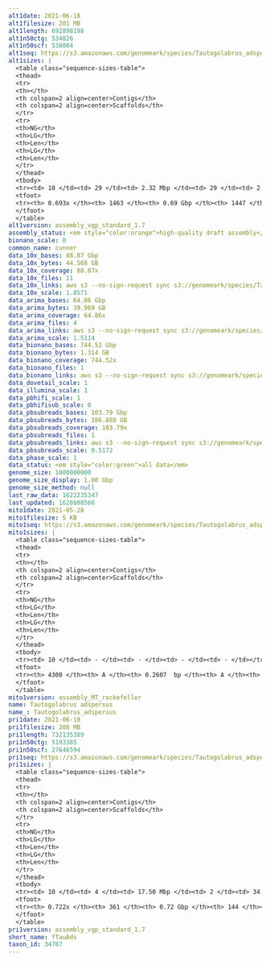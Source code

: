 ```yaml
---
alt1date: 2021-06-18
alt1filesize: 201 MB
alt1length: 692898198
alt1n50ctg: 534826
alt1n50scf: 538004
alt1seq: https://s3.amazonaws.com/genomeark/species/Tautogolabrus_adspersus/fTauAds1/assembly_vgp_standard_1.7/fTauAds1.alt.asm.20210618.fasta.gz
alt1sizes: |
  <table class="sequence-sizes-table">
  <thead>
  <tr>
  <th></th>
  <th colspan=2 align=center>Contigs</th>
  <th colspan=2 align=center>Scaffolds</th>
  </tr>
  <tr>
  <th>NG</th>
  <th>LG</th>
  <th>Len</th>
  <th>LG</th>
  <th>Len</th>
  </tr>
  </thead>
  <tbody>
  <tr><td> 10 </td><td> 29 </td><td> 2.32 Mbp </td><td> 29 </td><td> 2.32 Mbp </td></tr>  <tr><td> 20 </td><td> 85 </td><td> 1.49 Mbp </td><td> 85 </td><td> 1.49 Mbp </td></tr>  <tr><td> 30 </td><td> 162 </td><td> 1.14 Mbp </td><td> 162 </td><td> 1.14 Mbp </td></tr>  <tr><td> 40 </td><td> 264 </td><td> 0.83 Mbp </td><td> 264 </td><td> 0.83 Mbp </td></tr>  <tr style="background-color:#cccccc;"><td> 50 </td><td> 413 </td><td> 0.53 Mbp </td><td> 413 </td><td> 0.54 Mbp </td></tr>  <tr><td> 60 </td><td> 669 </td><td> 0.27 Mbp </td><td> 668 </td><td> 0.27 Mbp </td></tr>  <tr><td> 70 </td><td> - </td><td> - </td><td> - </td><td> - </td></tr>  <tr><td> 80 </td><td> - </td><td> - </td><td> - </td><td> - </td></tr>  <tr><td> 90 </td><td> - </td><td> - </td><td> - </td><td> - </td></tr>  <tr><td> 100 </td><td> - </td><td> - </td><td> - </td><td> - </td></tr>  </tbody>
  <tfoot>
  <tr><th> 0.693x </th><th> 1463 </th><th> 0.69 Gbp </th><th> 1447 </th><th> 0.69 Gbp </th></tr>
  </tfoot>
  </table>
alt1version: assembly_vgp_standard_1.7
assembly_status: <em style="color:orange">high-quality draft assembly</em>
bionano_scale: 0
common_name: cunner
data_10x_bases: 88.87 Gbp
data_10x_bytes: 44.568 GB
data_10x_coverage: 88.87x
data_10x_files: 11
data_10x_links: aws s3 --no-sign-request sync s3://genomeark/species/Tautogolabrus_adspersus/fTauAds1/genomic_data/10x/ .<br>
data_10x_scale: 1.8571
data_arima_bases: 64.86 Gbp
data_arima_bytes: 39.969 GB
data_arima_coverage: 64.86x
data_arima_files: 4
data_arima_links: aws s3 --no-sign-request sync s3://genomeark/species/Tautogolabrus_adspersus/fTauAds1/genomic_data/arima/ .<br>
data_arima_scale: 1.5114
data_bionano_bases: 744.52 Gbp
data_bionano_bytes: 1.314 GB
data_bionano_coverage: 744.52x
data_bionano_files: 1
data_bionano_links: aws s3 --no-sign-request sync s3://genomeark/species/Tautogolabrus_adspersus/fTauAds1/genomic_data/bionano/ .<br>
data_dovetail_scale: 1
data_illumina_scale: 1
data_pbhifi_scale: 1
data_pbhifisub_scale: 0
data_pbsubreads_bases: 103.79 Gbp
data_pbsubreads_bytes: 186.888 GB
data_pbsubreads_coverage: 103.79x
data_pbsubreads_files: 1
data_pbsubreads_links: aws s3 --no-sign-request sync s3://genomeark/species/Tautogolabrus_adspersus/fTauAds1/genomic_data/pacbio/ . --exclude "*ccs*bam*"<br>
data_pbsubreads_scale: 0.5172
data_phase_scale: 1
data_status: <em style="color:green">all data</em>
genome_size: 1000000000
genome_size_display: 1.00 Gbp
genome_size_method: null
last_raw_data: 1622235347
last_updated: 1628608566
mito1date: 2021-05-28
mito1filesize: 5 KB
mito1seq: https://s3.amazonaws.com/genomeark/species/Tautogolabrus_adspersus/fTauAds1/assembly_MT_rockefeller/fTauAds1.MT.20210528.fasta.gz
mito1sizes: |
  <table class="sequence-sizes-table">
  <thead>
  <tr>
  <th></th>
  <th colspan=2 align=center>Contigs</th>
  <th colspan=2 align=center>Scaffolds</th>
  </tr>
  <tr>
  <th>NG</th>
  <th>LG</th>
  <th>Len</th>
  <th>LG</th>
  <th>Len</th>
  </tr>
  </thead>
  <tbody>
  <tr><td> 10 </td><td> - </td><td> - </td><td> - </td><td> - </td></tr>  <tr><td> 20 </td><td> - </td><td> - </td><td> - </td><td> - </td></tr>  <tr><td> 30 </td><td> - </td><td> - </td><td> - </td><td> - </td></tr>  <tr><td> 40 </td><td> - </td><td> - </td><td> - </td><td> - </td></tr>  <tr style="background-color:#cccccc;"><td> 50 </td><td> - </td><td style="background-color:#ff8888;"> - </td><td> - </td><td style="background-color:#ff8888;"> - </td></tr>  <tr><td> 60 </td><td> - </td><td> - </td><td> - </td><td> - </td></tr>  <tr><td> 70 </td><td> - </td><td> - </td><td> - </td><td> - </td></tr>  <tr><td> 80 </td><td> - </td><td> - </td><td> - </td><td> - </td></tr>  <tr><td> 90 </td><td> - </td><td> - </td><td> - </td><td> - </td></tr>  <tr><td> 100 </td><td> - </td><td> - </td><td> - </td><td> - </td></tr>  </tbody>
  <tfoot>
  <tr><th> 4300 </th><th> A </th><th> 0.2607  bp </th><th> A </th><th> 0.2607  bp </th></tr>
  </tfoot>
  </table>
mito1version: assembly_MT_rockefeller
name: Tautogolabrus adspersus
name_: Tautogolabrus_adspersus
pri1date: 2021-06-18
pri1filesize: 208 MB
pri1length: 732135389
pri1n50ctg: 5193385
pri1n50scf: 27646594
pri1seq: https://s3.amazonaws.com/genomeark/species/Tautogolabrus_adspersus/fTauAds1/assembly_vgp_standard_1.7/fTauAds1.pri.asm.20210618.fasta.gz
pri1sizes: |
  <table class="sequence-sizes-table">
  <thead>
  <tr>
  <th></th>
  <th colspan=2 align=center>Contigs</th>
  <th colspan=2 align=center>Scaffolds</th>
  </tr>
  <tr>
  <th>NG</th>
  <th>LG</th>
  <th>Len</th>
  <th>LG</th>
  <th>Len</th>
  </tr>
  </thead>
  <tbody>
  <tr><td> 10 </td><td> 4 </td><td> 17.50 Mbp </td><td> 2 </td><td> 34.31 Mbp </td></tr>  <tr><td> 20 </td><td> 11 </td><td> 12.37 Mbp </td><td> 5 </td><td> 33.47 Mbp </td></tr>  <tr><td> 30 </td><td> 20 </td><td> 10.06 Mbp </td><td> 8 </td><td> 30.92 Mbp </td></tr>  <tr><td> 40 </td><td> 32 </td><td> 7.47 Mbp </td><td> 12 </td><td> 28.26 Mbp </td></tr>  <tr style="background-color:#cccccc;"><td> 50 </td><td> 47 </td><td style="background-color:#88ff88;"> 5.19 Mbp </td><td> 15 </td><td style="background-color:#88ff88;"> 27.65 Mbp </td></tr>  <tr><td> 60 </td><td> 73 </td><td> 2.69 Mbp </td><td> 19 </td><td> 24.73 Mbp </td></tr>  <tr><td> 70 </td><td> 145 </td><td> 0.39 Mbp </td><td> 25 </td><td> 5.91 Mbp </td></tr>  <tr><td> 80 </td><td> - </td><td> - </td><td> - </td><td> - </td></tr>  <tr><td> 90 </td><td> - </td><td> - </td><td> - </td><td> - </td></tr>  <tr><td> 100 </td><td> - </td><td> - </td><td> - </td><td> - </td></tr>  </tbody>
  <tfoot>
  <tr><th> 0.722x </th><th> 361 </th><th> 0.72 Gbp </th><th> 144 </th><th> 0.73 Gbp </th></tr>
  </tfoot>
  </table>
pri1version: assembly_vgp_standard_1.7
short_name: fTauAds
taxon_id: 34787
---
```


